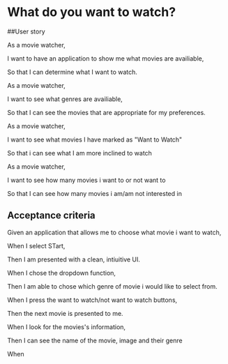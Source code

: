 # What do you want to watch? 

##User story

As a movie watcher,

I want to have an application to show me what movies are availiable,

So that I can determine what I want to watch.

As a movie watcher,

I want to see what genres are availiable,

So that I can see the movies that are appropriate for my preferences.

As a movie watcher,

I want to see what movies I have marked as "Want to Watch"

So that i can see what I am more inclined to watch

As a movie watcher,

I want to see how many movies i want to or not want to

So that I can see how many movies i am/am not interested in

## Acceptance criteria

Given an application that allows me to choose what movie i want to watch,

When I select STart,

Then I am presented with a clean, intiuitive UI.

When I chose the dropdown function,

Then I am able to chose which genre of movie i would like to select from.

When I press the want to watch/not want to watch buttons,

Then the next movie is presented to me.

When I look for the movies's information,

Then I can see the name of the movie, image and their genre

When  
